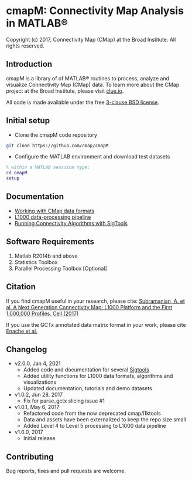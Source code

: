 # cmapM: Connectivity Map Analysis in MATLAB&reg;

Copyright (c) 2017, Connectivity Map (CMap) at the Broad Institute. All rights reserved.

## Introduction

cmapM is a library of of MATLAB&reg; routines to process, analyze and visualize Connectivity Map (CMap) data. To learn more about the CMap project at the Broad Institute, please visit [clue.io](https://clue.io). 

All code is made available under the free [3-clause BSD license](LICENSE.txt).

## Initial setup

- Clone the cmapM code repository

```bash
git clone https://github.com/cmap/cmapM
```
- Configure the MATLAB environment and download test datasets

```matlab
% within a MATLAB sesssion type:
cd cmapM
setup
```

## Documentation

* [Working with CMap data formats](docs/Formats.md)
* [L1000 data-processing pipeline](docs/DataPipeline.md)
* [Running Connectivity Algorithms with SigTools](docs/SigToolDemo.md)

## Software Requirements

1. Matlab R2014b and above
2. Statistics Toolbox
3. Parallel Processing Toolbox [Optional]

## Citation

If you find cmapM useful in your research, please cite: [Subramanian, A. et al. A Next Generation Connectivity Map: L1000 Platform and the First 1,000,000 Profiles. Cell (2017)](https://doi.org/10.1016/j.cell.2017.10.049)

If you use the GCTx annotated data matrix format in your work, please cite [Enache et al.](https://doi.org/10.1093/bioinformatics/bty784)

## Changelog

- v2.0.0, Jan 4, 2021
	- Added code and documentation for several [Sigtools](https://cmap.github.io/cmap-sig-tools)
	- Added utility functions for L1000 data formats, algorithms and visualizations
	- Updated documentation, tutorials and demo datasets
- v1.0.2, Jun 28, 2017
	- Fix for parse_gctx slicing issue #1
- v1.0.1, May 6, 2017
	- Refactored code from the now deprecated cmap/l1ktools
	- Data and assets have been externalized to keep the repo size small
	- Added Level 4 to Level 5 processing to L1000 data pipeline
- v1.0.0, 2017
	- Initial release

## Contributing

Bug reports, fixes and pull requests are welcome.
